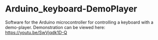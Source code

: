 # Arduino_keyboard-DemoPlayer
Software for the Arduino microcontroller for controlling a keyboard with a demo-player. Demonstration can be viewed here:
https://youtu.be/SwVjqdk1D-Q
